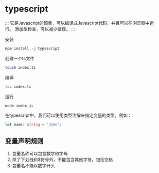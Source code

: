 # typescript

:::
它是Javascript的超集，可以编译成Javascript代码，并且可以在浏览器中运行。
添加型检查，可以减少错误。
:::

 安装
```bash
npm install -g typescript
```
创建一个ts文件
```bash
touch index.ts
```
编译
```bash
tsc index.ts
```
运行
```bash
node index.js
```
在typescript中，我们可以使用类型注解来指定变量的类型。例如：
```typescript
let name: string = "John";
```

## 变量声明规则

1. 变量名称可以包含数字和字母
2. 除了下划线和$符号外，不能包含其他字符，包括空格
3. 变量名不能以数字开头